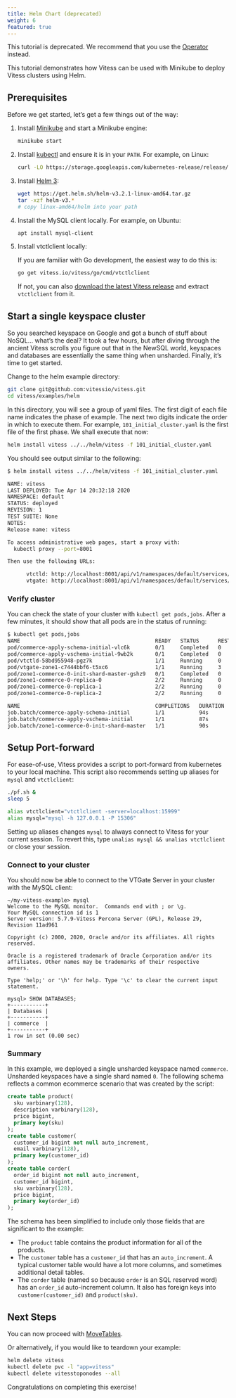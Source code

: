 ```yaml
---
title: Helm Chart (deprecated)
weight: 6
featured: true
---
```


This tutorial is deprecated. We recommend that you use the [Operator](operator) instead.

This tutorial demonstrates how Vitess can be used with Minikube to deploy Vitess clusters using Helm.

## Prerequisites

Before we get started, let’s get a few things out of the way:

1. Install [Minikube](https://kubernetes.io/docs/tasks/tools/install-minikube/) and start a Minikube engine:

    ```bash
    minikube start
    ```

2. Install [kubectl](https://kubernetes.io/docs/tasks/tools/install-kubectl/) and ensure it is in your `PATH`. For example, on Linux:

    ```bash
    curl -LO https://storage.googleapis.com/kubernetes-release/release/`curl -s https://storage.googleapis.com/kubernetes-release/release/stable.txt`/bin/linux/amd64/kubectl
    ```

3. Install [Helm 3](https://helm.sh/):

    ```bash
    wget https://get.helm.sh/helm-v3.2.1-linux-amd64.tar.gz
    tar -xzf helm-v3.*
    # copy linux-amd64/helm into your path
    ```

4. Install the MySQL client locally. For example, on Ubuntu:

    ```bash
    apt install mysql-client
    ```

5. Install vtctlclient locally:

    If you are familiar with Go development, the easiest way to do this is:
    ```bash
    go get vitess.io/vitess/go/cmd/vtctlclient
    ```
    If not, you can also [download the latest Vitess release](https://github.com/vitessio/vitess/releases) and extract `vtctlclient` from it.


## Start a single keyspace cluster

So you searched keyspace on Google and got a bunch of stuff about NoSQL… what’s the deal? It took a few hours, but after diving through the ancient Vitess scrolls you figure out that in the NewSQL world, keyspaces and databases are essentially the same thing when unsharded. Finally, it’s time to get started.

Change to the helm example directory:

```sh
git clone git@github.com:vitessio/vitess.git
cd vitess/examples/helm
```

In this directory, you will see a group of yaml files. The first digit of each file name indicates the phase of example. The next two digits indicate the order in which to execute them. For example, `101_initial_cluster.yaml` is the first file of the first phase. We shall execute that now:

```sh
helm install vitess ../../helm/vitess -f 101_initial_cluster.yaml
```

You should see output similar to the following:

```sh
$ helm install vitess ../../helm/vitess -f 101_initial_cluster.yaml

NAME: vitess
LAST DEPLOYED: Tue Apr 14 20:32:18 2020
NAMESPACE: default
STATUS: deployed
REVISION: 1
TEST SUITE: None
NOTES:
Release name: vitess

To access administrative web pages, start a proxy with:
  kubectl proxy --port=8001

Then use the following URLs:

      vtctld: http://localhost:8001/api/v1/namespaces/default/services/vtctld:web/proxy/app/
      vtgate: http://localhost:8001/api/v1/namespaces/default/services/vtgate-zone1:web/proxy/

```

### Verify cluster

You can check the state of your cluster with `kubectl get pods,jobs`. After a few minutes, it should show that all pods are in the status of running:

```sh
$ kubectl get pods,jobs
NAME                                           READY   STATUS      RESTARTS   AGE
pod/commerce-apply-schema-initial-vlc6k        0/1     Completed   0          2m42s
pod/commerce-apply-vschema-initial-9wb2k       0/1     Completed   0          2m42s
pod/vtctld-58bd955948-pgz7k                    1/1     Running     0          2m43s
pod/vtgate-zone1-c7444bbf6-t5xc6               1/1     Running     3          2m43s
pod/zone1-commerce-0-init-shard-master-gshz9   0/1     Completed   0          2m42s
pod/zone1-commerce-0-replica-0                 2/2     Running     0          2m42s
pod/zone1-commerce-0-replica-1                 2/2     Running     0          2m42s
pod/zone1-commerce-0-replica-2                 2/2     Running     0          2m42s

NAME                                           COMPLETIONS   DURATION   AGE
job.batch/commerce-apply-schema-initial        1/1           94s        2m43s
job.batch/commerce-apply-vschema-initial       1/1           87s        2m43s
job.batch/zone1-commerce-0-init-shard-master   1/1           90s        2m43s
```

## Setup Port-forward

For ease-of-use, Vitess provides a script to port-forward from kubernetes to your local machine. This script also recommends setting up aliases for `mysql` and `vtctlclient`:

```bash
./pf.sh &
sleep 5

alias vtctlclient="vtctlclient -server=localhost:15999"
alias mysql="mysql -h 127.0.0.1 -P 15306"
```

Setting up aliases changes `mysql` to always connect to Vitess for your current session. To revert this, type `unalias mysql && unalias vtctlclient` or close your session.

### Connect to your cluster

You should now be able to connect to the VTGate Server in your cluster with the MySQL client:

```text
~/my-vitess-example> mysql
Welcome to the MySQL monitor.  Commands end with ; or \g.
Your MySQL connection id is 1
Server version: 5.7.9-Vitess Percona Server (GPL), Release 29, Revision 11ad961

Copyright (c) 2000, 2020, Oracle and/or its affiliates. All rights reserved.

Oracle is a registered trademark of Oracle Corporation and/or its
affiliates. Other names may be trademarks of their respective
owners.

Type 'help;' or '\h' for help. Type '\c' to clear the current input statement.

mysql> SHOW DATABASES;
+-----------+
| Databases |
+-----------+
| commerce  |
+-----------+
1 row in set (0.00 sec)
```

### Summary

In this example, we deployed a single unsharded keyspace named `commerce`. Unsharded keyspaces have a single shard named `0`. The following schema reflects a common ecommerce scenario that was created by the script:

``` sql
create table product(
  sku varbinary(128),
  description varbinary(128),
  price bigint,
  primary key(sku)
);
create table customer(
  customer_id bigint not null auto_increment,
  email varbinary(128),
  primary key(customer_id)
);
create table corder(
  order_id bigint not null auto_increment,
  customer_id bigint,
  sku varbinary(128),
  price bigint,
  primary key(order_id)
);
```

The schema has been simplified to include only those fields that are significant to the example:

* The `product` table contains the product information for all of the products.
* The `customer` table has a `customer_id` that has an `auto_increment`. A typical customer table would have a lot more columns, and sometimes additional detail tables.
* The `corder` table (named so because `order` is an SQL reserved word) has an `order_id` auto-increment column. It also has foreign keys into `customer(customer_id)` and `product(sku)`.

## Next Steps

You can now proceed with [MoveTables](../../user-guides/move-tables).

Or alternatively, if you would like to teardown your example:

```sh
helm delete vitess
kubectl delete pvc -l "app=vitess"
kubectl delete vitesstoponodes --all
```
Congratulations on completing this exercise!
